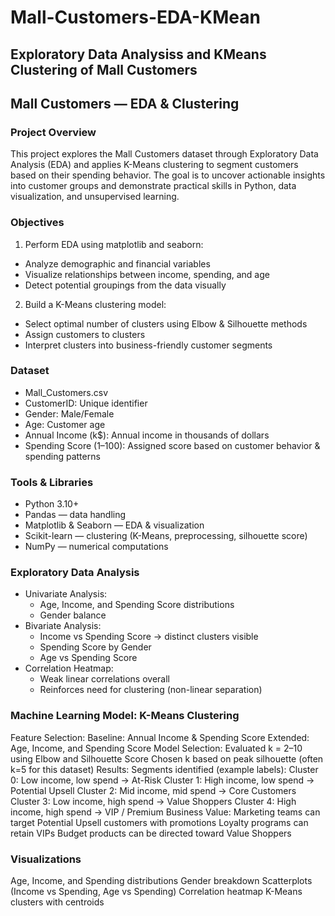 # Mall-Customers-EDA-KMean
## Exploratory Data Analysiss and  KMeans Clustering of Mall Customers

## Mall Customers — EDA & Clustering
### Project Overview
This project explores the Mall Customers dataset through Exploratory Data Analysis (EDA) and applies K-Means clustering to segment customers based on their spending behavior. The goal is to uncover actionable insights into customer groups and demonstrate practical skills in Python, data visualization, and unsupervised learning.
### Objectives
1. Perform EDA using matplotlib and seaborn:
* Analyze demographic and financial variables
* Visualize relationships between income, spending, and age
* Detect potential groupings from the data visually
2. Build a K-Means clustering model:
* Select optimal number of clusters using Elbow & Silhouette methods
* Assign customers to clusters
* Interpret clusters into business-friendly customer segments
### Dataset
* Mall_Customers.csv
* CustomerID: Unique identifier
* Gender: Male/Female
* Age: Customer age
* Annual Income (k$): Annual income in thousands of dollars
* Spending Score (1–100): Assigned score based on customer behavior & spending patterns
### Tools & Libraries
* Python 3.10+
* Pandas — data handling
* Matplotlib & Seaborn — EDA & visualization
* Scikit-learn — clustering (K-Means, preprocessing, silhouette score)
* NumPy — numerical computations
### Exploratory Data Analysis
* Univariate Analysis:
  * Age, Income, and Spending Score distributions
  * Gender balance
* Bivariate Analysis:
  * Income vs Spending Score → distinct clusters visible
  * Spending Score by Gender
  * Age vs Spending Score
* Correlation Heatmap:
  * Weak linear correlations overall
  * Reinforces need for clustering (non-linear separation)
### Machine Learning Model: K-Means Clustering
Feature Selection:
Baseline: Annual Income & Spending Score
Extended: Age, Income, and Spending Score
Model Selection:
Evaluated k = 2–10 using Elbow and Silhouette Score
Chosen k based on peak silhouette (often k=5 for this dataset)
Results:
Segments identified (example labels):
Cluster 0: Low income, low spend → At-Risk
Cluster 1: High income, low spend → Potential Upsell
Cluster 2: Mid income, mid spend → Core Customers
Cluster 3: Low income, high spend → Value Shoppers
Cluster 4: High income, high spend → VIP / Premium
Business Value:
Marketing teams can target Potential Upsell customers with promotions
Loyalty programs can retain VIPs
Budget products can be directed toward Value Shoppers
### Visualizations
Age, Income, and Spending distributions
Gender breakdown
Scatterplots (Income vs Spending, Age vs Spending)
Correlation heatmap
K-Means clusters with centroids
